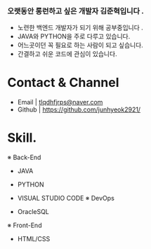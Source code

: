 ### 오랫동안 롱런하고 싶은 개발자 김준혁입니다 .

<!--
**junhyeok2921/junhyeok2921** is a ✨ _special_ ✨ repository because its `README.md` (this file) appears on your GitHub profile.

Here are some ideas to get you started:

- 🔭 I’m currently working on ...
- 🌱 I’m currently learning ...
- 👯 I’m looking to collaborate on ...
- 🤔 I’m looking for help with ...
- 💬 Ask me about ...
- 📫 How to reach me: ...
- 😄 Pronouns: ...
- ⚡ Fun fact: ...
-->
- 노련한 백엔드 개발자가 되기 위해 공부중입니다 .
- JAVA와 PYTHON을 주로 다루고 있습니다.
- 어느곳이던 꼭 필요로 하는 사람이 되고 싶습니다.
- 간결하고 쉬운 코드에 관심이 있습니다.


# Contact & Channel  
- Email  | tlqdhfjrps@naver.com
- Github | https://github.com/junhyeok2921/

# Skill.

※ Back-End

  - JAVA
  - PYTHON
  - VISUAL STUDIO CODE
※ DevOps

  - OracleSQL

※ Front-End

  - HTML/CSS
